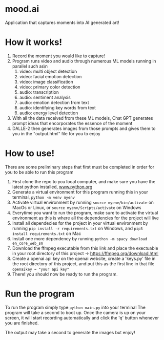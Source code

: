# mood.ai
Application that captures moments into AI generated art!

# How it works!
1. Record the moment you would like to capture!
2. Program runs video and audio through numerous ML models running in parallel such as\n
    <ol><li>video: multi object detection</li>
    <li>video: facial emotion detection</li>
    <li>video: image classification</li>
    <li>video: primary color detection</li>
    <li>audio: transcription</li>
    <li>audio: sentiment analysis</li>
    <li>audio: emotion detection from text</li>
    <li>audio: identifying key words from text</li>
    <li>audio: energy level detection</li></ol>
3. With all the data received from these ML models, Chat GPT generates prompt ideas that encorporates the essence of the moment
4. DALLE-2 then generates images from those prompts and gives them to you in the "output.html" file for you to enjoy

# How to use!
There are some preliminary steps that first must be completed in order for you to be able to run this program

1. First clone the repo to you local computer, and make sure you have the latest python installed, www.python.org
2. Generate a virtual environment for this program running this in your terminal,
```python -m venv myenv```
3. Activate virtual environment by running
```source myenv/bin/activate``` on MacOs or Linux, or 
```source myenv/Scripts/activate``` on Windows
4. Everytime you want to run the program, make sure to activate the virtual environment as this is where all the dependencies for the project will live
5. Install all dependecies for the project in your virtual environment by running 
```pip install -r requirements.txt``` on Windows, and
```pip3 install requirements.txt``` on Mac
6. Install one more dependency by running
```python -m spacy download en_core_web_sm``` 
7. Download the ffmpeg executable from this link and place the exectuable in your root directory of this project
 -> https://ffmpeg.org/download.html
8. Create a openai api key on the openai website, create a 'keys.py' file in the root directory of this project, and put this as the first line in that file
```openaikey = "your api key"```
9. There! you should now be ready to run the program.

# Run the program
To run the program simply type
```python main.py``` into your terminal
The program will take a second to boot up. Once the camera is up on your screen, it will start recording automatically and click the 'q' button whenever you are finished. 

The output may take a second to generate the images but enjoy!
